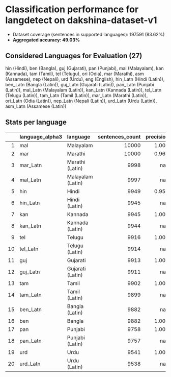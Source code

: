 # Classification performance for langdetect on dakshina-dataset-v1

- Dataset coverage (sentences in supported languages): 197591 (83.62%)
- **Aggregated accuracy: 49.03%**

<h2 id="supported-languages">Considered Languages for Evaluation (27)</h2>

hin (Hindi), ben (Bangla), guj (Gujarati), pan (Punjabi), mal (Malayalam), kan (Kannada), tam (Tamil), tel (Telugu), ori (Odia), mar (Marathi), asm (Assamese), nep (Nepali), urd (Urdu), eng (English), hin_Latn (Hindi (Latin)), ben_Latn (Bangla (Latin)), guj_Latn (Gujarati (Latin)), pan_Latn (Punjabi (Latin)), mal_Latn (Malayalam (Latin)), kan_Latn (Kannada (Latin)), tel_Latn (Telugu (Latin)), tam_Latn (Tamil (Latin)), mar_Latn (Marathi (Latin)), ori_Latn (Odia (Latin)), nep_Latn (Nepali (Latin)), urd_Latn (Urdu (Latin)), asm_Latn (Assamese (Latin))

<h2 id="metrics-per-language">Stats per language</h2>

|    | language_alpha3   | language          |   sentences_count |   precision |   recall |    f1 |    tp |   fp |     tn |   fn |
|---:|:------------------|:------------------|------------------:|------------:|---------:|------:|------:|-----:|-------:|-----:|
|  1 | mal               | Malayalam         |             10000 |       1.000 |    1.000 | 1.000 | 10000 |    0 | 187591 |    0 |
|  2 | mar               | Marathi           |             10000 |       0.964 |    0.926 | 0.929 |  9263 |  343 | 187248 |  737 |
|  3 | mar_Latn          | Marathi (Latin)   |              9998 |     nan     |    0.000 | 0.000 |     0 |    0 | 187593 | 9998 |
|  4 | mal_Latn          | Malayalam (Latin) |              9997 |     nan     |    0.000 | 0.000 |     0 |    0 | 187594 | 9997 |
|  5 | hin               | Hindi             |              9949 |       0.952 |    0.936 | 0.922 |  9316 |  474 | 187168 |  633 |
|  6 | hin_Latn          | Hindi (Latin)     |              9945 |     nan     |    0.000 | 0.000 |     0 |    0 | 187646 | 9945 |
|  7 | kan               | Kannada           |              9945 |       1.000 |    1.000 | 1.000 |  9945 |    0 | 187646 |    0 |
|  8 | kan_Latn          | Kannada (Latin)   |              9944 |     nan     |    0.000 | 0.000 |     0 |    0 | 187647 | 9944 |
|  9 | tel               | Telugu            |              9916 |       1.000 |    1.000 | 1.000 |  9916 |    0 | 187675 |    0 |
| 10 | tel_Latn          | Telugu (Latin)    |              9914 |     nan     |    0.000 | 0.000 |     0 |    0 | 187677 | 9914 |
| 11 | guj               | Gujarati          |              9913 |       1.000 |    1.000 | 1.000 |  9911 |    0 | 187678 |    2 |
| 12 | guj_Latn          | Gujarati (Latin)  |              9911 |     nan     |    0.000 | 0.000 |     0 |    0 | 187680 | 9911 |
| 13 | tam               | Tamil             |              9902 |       1.000 |    1.000 | 1.000 |  9902 |    0 | 187689 |    0 |
| 14 | tam_Latn          | Tamil (Latin)     |              9899 |     nan     |    0.000 | 0.000 |     0 |    0 | 187692 | 9899 |
| 15 | ben_Latn          | Bangla (Latin)    |              9882 |     nan     |    0.000 | 0.000 |     0 |    0 | 187709 | 9882 |
| 16 | ben               | Bangla            |              9882 |       1.000 |    1.000 | 1.000 |  9882 |    1 | 187708 |    0 |
| 17 | pan               | Punjabi           |              9758 |       1.000 |    1.000 | 1.000 |  9758 |    1 | 187832 |    0 |
| 18 | pan_Latn          | Punjabi (Latin)   |              9757 |     nan     |    0.000 | 0.000 |     0 |    0 | 187834 | 9757 |
| 19 | urd               | Urdu              |              9541 |       1.000 |    0.942 | 0.970 |  8987 |    2 | 188048 |  554 |
| 20 | urd_Latn          | Urdu (Latin)      |              9538 |     nan     |    0.000 | 0.000 |     0 |    0 | 188053 | 9538 |